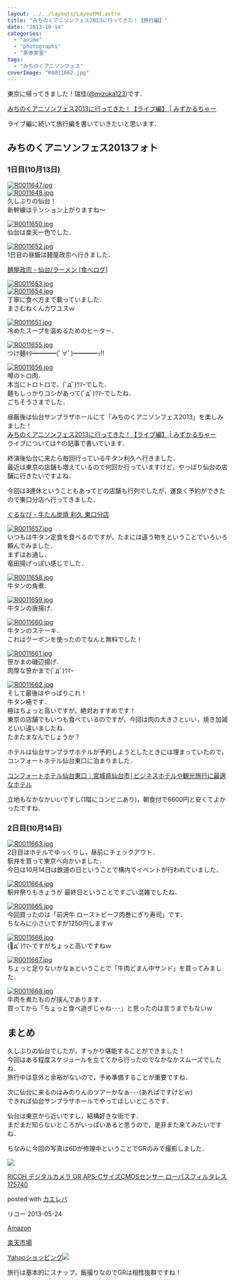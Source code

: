 ```yaml
---
layout: ../../layouts/LayoutMd.astro
title: "みちのくアニソンフェス2013に行ってきた！【旅行編】"
date: "2013-10-14"
categories: 
  - "anime"
  - "photographs"
  - "茅原実里"
tags: 
  - "みちのくアニソンフェス"
coverImage: "R0011662.jpg"
---
```


東京に帰ってきました！瑞佳([@mizuka123](https://twitter.com/mizuka123))です．

[みちのくアニソンフェス2013に行ってきた！【ライブ編】 | みずかるちゃー](//mizuka123.net/4348/)

ライブ編に続いて旅行編を書いていきたいと思います．

## みちのくアニソンフェス2013フォト

### 1日目(10月13日)

[![R0011647.jpg](images/10264463376_9e627c5703_b.jpg)](http://www.flickr.com/photos/67522130@N08/10264463376/ "R0011647.jpg")  
[![R0011648.jpg](images/10264364524_4e1c88d31a_b.jpg)](http://www.flickr.com/photos/67522130@N08/10264364524/ "R0011648.jpg")  
久しぶりの仙台！  
新幹線はテンション上がりますね～

[![R0011650.jpg](images/10264367934_4ef64a16b5_b.jpg)](http://www.flickr.com/photos/67522130@N08/10264367934/ "R0011650.jpg")  
仙台は楽天一色でした．

[![R0011652.jpg](images/10264582473_a02ecb295d_b.jpg)](http://www.flickr.com/photos/67522130@N08/10264582473/ "R0011652.jpg")  
1日目の昼飯は麺屋政宗へ行きました．

[麺屋政宗 - 仙台/ラーメン \[食べログ\]](http://tabelog.com/miyagi/A0401/A040101/4010522/)

[![R0011653.jpg](images/10264585023_09da200f3b_b.jpg)](http://www.flickr.com/photos/67522130@N08/10264585023/ "R0011653.jpg")  
[![R0011654.jpg](images/10264378274_3c14e10e13_b.jpg)](http://www.flickr.com/photos/67522130@N08/10264378274/ "R0011654.jpg")  
丁寧に食べ方まで載っていました．  
まさむねくんカワユスｗ

[![R0011651.jpg](images/10264472266_9d7527f1e7_b.jpg)](http://www.flickr.com/photos/67522130@N08/10264472266/ "R0011651.jpg")  
冷めたスープを温めるためのヒーター．

[![R0011655.jpg](images/10264492735_6948bef001_b.jpg)](http://www.flickr.com/photos/67522130@N08/10264492735/ "R0011655.jpg")  
つけ麺ｷﾀ━━━━(ﾟ∀ﾟ)━━━━ｯ!!

[![R0011656.jpg](images/10264483236_b4ae592882_b.jpg)](http://www.flickr.com/photos/67522130@N08/10264483236/ "R0011656.jpg")  
噂のトロ肉．  
本当にトロトロで，(ﾟдﾟ)ｳﾏｰでした．  
麺もしっかりコシがあって(ﾟдﾟ)ｳﾏｰでしたね．  
ごちそうさまでした．

昼飯後は仙台サンプラザホールにて「みちのくアニソンフェス2013」を楽しみました！  
[みちのくアニソンフェス2013に行ってきた！【ライブ編】 | みずかるちゃー](//mizuka123.net/4348/)  
ライブについては↑の記事で書いています．

終演後仙台に来たら毎回行っている牛タン利久へ行きました．  
最近は東京の店舗も増えているので何回か行っていますけど，やっぱり仙台の店舗に行きたいですよね．

今回は3連休ということもあってどの店舗も行列でしたが，運良く予約ができたので東口分店へ行ってきました．

[ぐるなび - 牛たん炭焼 利久 東口分店](http://r.gnavi.co.jp/t121607/)

[![R0011657.jpg](images/10264498115_16fd8e89ab_b.jpg)](http://www.flickr.com/photos/67522130@N08/10264498115/ "R0011657.jpg")  
いつもは牛タン定食を食べるのですが，たまには違う物をということでいろいろ頼んでみました．  
まずはお通し．  
竜田揚げっぽい感じでした．

[![R0011658.jpg](images/10264500775_1b5cf0235d_b.jpg)](http://www.flickr.com/photos/67522130@N08/10264500775/ "R0011658.jpg")  
牛タンの角煮．

[![R0011659.jpg](images/10264599733_735aaf8d09_b.jpg)](http://www.flickr.com/photos/67522130@N08/10264599733/ "R0011659.jpg")  
牛タンの唐揚げ．

[![R0011660.jpg](images/10264493356_664aee6e24_b.jpg)](http://www.flickr.com/photos/67522130@N08/10264493356/ "R0011660.jpg")  
牛タンのステーキ．  
これはクーポンを使ったのでなんと無料でした！

[![R0011661.jpg](images/10264395084_d6ac87890f_b.jpg)](http://www.flickr.com/photos/67522130@N08/10264395084/ "R0011661.jpg")  
笹かまの磯辺揚げ．  
肉厚な笹かまで(ﾟдﾟ)ｳﾏｰ

[![R0011662.jpg](images/10264397564_a59006f35f_b.jpg)](http://www.flickr.com/photos/67522130@N08/10264397564/ "R0011662.jpg")  
そして最後はやっぱりこれ！  
牛タン極です．  
極はちょっと高いですが，絶対おすすめです！  
東京の店舗でもいつも食べているのですが，今回は肉の大きさといい，焼き加減といい違いましたね．  
たまたまなんでしょうか？

ホテルは仙台サンプラザホテルが予約しようとしたときには埋まっていたので，コンフォートホテル仙台東口に泊まりました．

[コンフォートホテル仙台東口｜宮城県仙台市│ビジネスホテルや観光旅行に最適なホテル](http://www.choice-hotels.jp/cfsende/)

立地もなかなかいいですし(1階にコンビニあり)，朝食付で6600円と安くてよかったですね．

### 2日目(10月14日)

[![R0011663.jpg](images/10264501236_cbdaa3afef_b.jpg)](http://www.flickr.com/photos/67522130@N08/10264501236/ "R0011663.jpg")  
2日目はホテルでゆっくりし，昼前にチェックアウト．  
駅弁を買って東京へ向かいました．  
今日は10月14日は鉄道の日ということで構内でイベントが行われていました．

[![R0011664.jpg](images/10264516045_987e29af0c_b.jpg)](http://www.flickr.com/photos/67522130@N08/10264516045/ "R0011664.jpg")  
駅弁祭りもきょうが 最終日ということですごい混雑でしたね．

[![R0011665.jpg](images/10264506966_5cc6d874e8_b.jpg)](http://www.flickr.com/photos/67522130@N08/10264506966/ "R0011665.jpg")  
今回買ったのは「前沢牛 ローストビーフ肉巻にぎり寿司」です．  
ちなみに小さいですが1250円しますｗ

[![R0011666.jpg](images/10264521985_a61e591d2f_b.jpg)](http://www.flickr.com/photos/67522130@N08/10264521985/ "R0011666.jpg")  
(ﾟдﾟ)ｳﾏｰですがちょっと高いですねｗ

[![R0011667.jpg](images/10264511976_fb006e094c_b.jpg)](http://www.flickr.com/photos/67522130@N08/10264511976/ "R0011667.jpg")  
ちょっと足りないかなぁということで「牛肉どまん中サンド」を買ってみました．

[![R0011668.jpg](images/10264622573_d24d69855f_b.jpg)](http://www.flickr.com/photos/67522130@N08/10264622573/ "R0011668.jpg")  
牛肉を煮たものが挟んであります．  
買ってから「ちょっと食べ過ぎじゃね･･･」と思ったのは言うまでもないｗ

## まとめ

久しぶりの仙台でしたが，すっかり堪能することができました！  
今回はある程度スケジュールを立ててから行ったのでなかなかスムーズでしたね．  
旅行中は意外と余裕がないので，予め準備することが重要ですね．

次に仙台に来るのはみのりんのツアーかなぁ･･･(あればですけどｗ)  
できれば仙台サンプラザホールでやってほしいところです．

仙台は東京から近いですし，結構好きな街です．  
まだまだ知らないところがいっぱいあると思うので，是非また来てみたいですね．

ちなみに今回の写真は6Dが修理中ということでGRのみで撮影しました．

[![](images/51l2yAOyf1L._SL160_.jpg)](https://www.amazon.co.jp/exec/obidos/ASIN/B00CE2V2VI/mizuka123-22/ref=nosim/)

[RICOH デジタルカメラ GR APS-CサイズCMOSセンサー ローパスフィルタレス 175740](https://www.amazon.co.jp/exec/obidos/ASIN/B00CE2V2VI/mizuka123-22/ref=nosim/)

posted with [カエレバ](http://kaereba.com)

リコー 2013-05-24

[Amazon](http://www.amazon.co.jp/gp/search?keywords=GR%20APS-C%83T%83C%83YCMOS%83Z%83%93%83T%81%5B%20%83%8D%81%5B%83p%83X&__mk_ja_JP=%83J%83%5E%83J%83i&tag=mizuka123-22 "アマゾン")

[楽天市場](http://hb.afl.rakuten.co.jp/hgc/032b53ee.4b34c5ee.0f4a541e.f440145e/?pc=http%3A%2F%2Fsearch.rakuten.co.jp%2Fsearch%2Fmall%2FGR%2520APS-C%25E3%2582%25B5%25E3%2582%25A4%25E3%2582%25BACMOS%25E3%2582%25BB%25E3%2583%25B3%25E3%2582%25B5%25E3%2583%25BC%2520%25E3%2583%25AD%25E3%2583%25BC%25E3%2583%2591%25E3%2582%25B9%2F-%2Ff.1-p.1-s.1-sf.0-st.A-v.2%3Fx%3D0%26scid%3Daf_ich_link_urltxt%26m%3Dhttp%3A%2F%2Fm.rakuten.co.jp%2F "楽天市場")

[Yahooショッピング![](//ad.jp.ap.valuecommerce.com/servlet/gifbanner?sid=3066752&pid=881990642)](//ck.jp.ap.valuecommerce.com/servlet/referral?sid=3066752&pid=881990642&vc_url=http%3A%2F%2Fshopping.search.yahoo.co.jp%2Fsearch%3FuIv%3Don%26ei%3DUTF-8%26tab_ex%3Dcommerce%26slider%3D0%26va%3DGR%2520APS-C%25E3%2582%25B5%25E3%2582%25A4%25E3%2582%25BACMOS%25E3%2582%25BB%25E3%2583%25B3%25E3%2582%25B5%25E3%2583%25BC%2520%25E3%2583%25AD%25E3%2583%25BC%25E3%2583%2591%25E3%2582%25B9 "Yahooショッピング")

旅行は基本的にスナップ，飯撮りなのでGRは相性抜群ですね！
